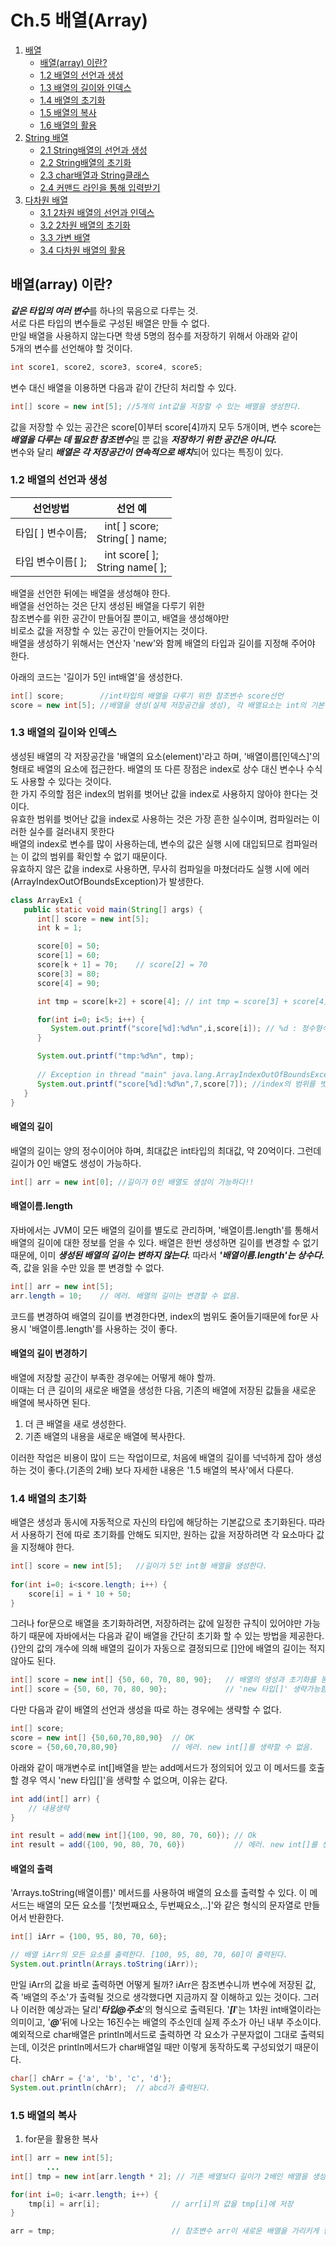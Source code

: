 # Ch.5 배열(Array)
1. [배열](#)
    * [배열(array) 이란?](#배열(array)-이란?)
    * [1.2 배열의 선언과 생성](#1.2-배열의-선언과-생성)
    * [1.3 배열의 길이와 인덱스](#1.3-배열의-길이와-인덱스)
    * [1.4 배열의 초기화](#1.4-배열의-초기화)
    * [1.5 배열의 복사](#1.5-배열의-복사)
    * [1.6 배열의 활용](#1.6-배열의-활용)
2. [String 배열](#string-배열)
    * [2.1 String배열의 선언과 생성](#2.1-string배열의-선언과-생성)
    * [2.2 String배열의 초기화](#2.2-string배열의-초기화)
    * [2.3 char배열과 String클래스](#2.3-char배열과-string클래스)
    * [2.4 커맨드 라인을 통해 입력받기](#2.4-커맨드-라인을-통해-입력받기)
3. [다차원 배열](#다차원-배열)
    * [3.1 2차원 배열의 선언과 인덱스](#3.1-2차원-배열의-선언과-인덱스)
    * [3.2 2차원 배열의 초기화](#3.2-2차원-배열의-초기화)
    * [3.3 가변 배열](#3.3-가변-배열)
    * [3.4 다차원 배열의 활용](#3.4-다차원-배열의-활용)

   
## 배열(array) 이란?
***같은 타입의 여러 변수***를 하나의 묶음으로 다루는 것.  
서로 다른 타입의 변수들로 구성된 배열은 만들 수 없다.  
만일 배열을 사용하지 않는다면 학생 5명의 점수를 저장하기 위해서 아래와 같이  
5개의 변수를 선언해야 할 것이다.  
```java
int score1, score2, score3, score4, score5;
```
변수 대신 배열을 이용하면 다음과 같이 간단히 처리할 수 있다.  
```java
int[] score = new int[5]; //5개의 int값을 저장할 수 있는 배열을 생성한다.
```
값을 저장할 수 있는 공간은 score[0]부터 score[4]까지 모두 5개이며, 변수 score는  
***배열을 다루는 데 필요한 참조변수***일 뿐 값을 ***저장하기 위한 공간은 아니다.***  
변수와 달리 ***배열은 각 저장공간이 연속적으로 배치***되어 있다는 특징이 있다.

### 1.2 배열의 선언과 생성
|  **선언방법**   |             **선언 예**              |
|:-----------:|:---------------------------------:|
| 타입[ ] 변수이름; | int[ ] score;<br/>String[ ] name; |
| 타입 변수이름[ ]; | int score[ ];<br/>String name[ ]; |  

배열을 선언한 뒤에는 배열을 생성해야 한다.  
배열을 선언하는 것은 단지 생성된 배열을 다루기 위한  
참조변수를 위한 공간이 만들어질 뿐이고, 배열을 생성해야만  
비로소 값을 저장할 수 있는 공간이 만들어지는 것이다.  
배열을 생성하기 위해서는 연산자 'new'와 함께 배열의 타입과 길이를 지정해 주어야 한다.

아래의 코드는 '길이가 5인 int배열'을 생성한다.
```java
int[] score;        //int타입의 배열을 다루기 위한 참조변수 score선언
score = new int[5]; //배열을 생성(실제 저장공간을 생성), 각 배열요소는 int의 기본값인 0으로 초기화 된다.
```

### 1.3 배열의 길이와 인덱스
생성된 배열의 각 저장공간을 '배열의 요소(element)'라고 하며, '배열이름[인덱스]'의 형태로 배열의 요소에 접근한다.
배열의 또 다른 장점은 index로 상수 대신 변수나 수식도 사용할 수 있다는 것이다.  
한 가지 주의할 점은 index의 범위를 벗어난 값을 index로 사용하지 않아야 한다는 것이다.  
유효한 범위를 벗어난 값을 index로 사용하는 것은 가장 흔한 실수이며, 컴파일러는 이러한 실수를 걸러내지 못한다  
배열의 index로 변수를 많이 사용하는데, 변수의 값은 실행 시에 대입되므로 컴파일러는 이 값의 범위를 확인할 수 없기 때문이다.  
유효하지 않은 값을 index로 사용하면, 무사히 컴파일을 마쳤더라도 실행 시에 에러(ArrayIndexOutOfBoundsException)가 발생한다.

```java
class ArrayEx1 {
   public static void main(String[] args) {
      int[] score = new int[5];
      int k = 1;

      score[0] = 50;
      score[1] = 60;
      score[k + 1] = 70;    // score[2] = 70
      score[3] = 80;
      score[4] = 90;

      int tmp = score[k+2] + score[4]; // int tmp = score[3] + score[4]

      for(int i=0; i<5; i++) {
         System.out.printf("score[%d]:%d%n",i,score[i]); // %d : 정수형식 출력,  %n : 줄바꿈
      }

      System.out.printf("tmp:%d%n", tmp);
      
      // Exception in thread "main" java.lang.ArrayIndexOutOfBoundsException: Index 7 out of bounds for length 5
      System.out.printf("score[%d]:%d%n",7,score[7]); //index의 범위를 벗어난 값
   }
}
```

#### 배열의 길이
배열의 길이는 양의 정수이어야 하며, 최대값은 int타입의 최대값, 약 20억이다.
그런데 길이가 0인 배열도 생성이 가능하다.
```java
int[] arr = new int[0]; //길이가 0인 배열도 생성이 가능하다!!
```
#### 배열이름.length
자바에서는 JVM이 모든 배열의 길이를 별도로 관리하며, '배열이름.length'를 통해서 배열의 길이에 대한 정보를 얻을 수 있다.
배열은 한번 생성하면 길이를 변경할 수 없기 때문에, 이미 ***생성된 배열의 길이는 변하지 않는다.*** 따라서 ***'배열이름.length'는 상수다.***
즉, 값을 읽을 수만 있을 뿐 변경할 수 없다.
```java
int[] arr = new int[5];
arr.length = 10;    // 에러. 배열의 길이는 변경할 수 없음.
```
코드를 변경하여 배열의 길이를 변경한다면, index의 범위도 줄어들기때문에 for문 사용시 '배열이름.length'를 사용하는 것이 좋다.

#### 배열의 길이 변경하기
배열에 저장할 공간이 부족한 경우에는 어떻게 해야 할까.  
이때는 더 큰 길이의 새로운 배열을 생성한 다음, 기존의 배열에 저장된 값들을 새로운 배열에 복사하면 된다.
1. 더 큰 배열을 새로 생성한다.
2. 기존 배열의 내용을 새로운 배열에 복사한다.

이러한 작업은 비용이 많이 드는 작업이므로, 처음에 배열의 길이를 넉넉하게 잡아 생성하는 것이 좋다.(기존의 2배)
보다 자세한 내용은 '1.5 배열의 복사'에서 다룬다.

### 1.4 배열의 초기화

배열은 생성과 동시에 자동적으로 자신의 타입에 해당하는 기본값으로 초기화된다.
따라서 사용하기 전에 따로 초기화를 안해도 되지만, 원하는 값을 저장하려면 각 요소마다 값을 지정해야 한다.
```java
int[] score = new int[5];   //길이가 5인 int형 배열을 생성한다.
        
for(int i=0; i<score.length; i++) {
    score[i] = i * 10 + 50;
}
```
그러나 for문으로 배열을 초기화하려면, 저장하려는 값에 일정한 규칙이 있어야만 가능하기 때문에 자바에서는 다음과 같이
배열을 간단히 초기화 할 수 있는 방법을 제공한다. {}안의 값의 개수에 의해 배열의 길이가 자동으로 결정되므로 []안에 배열의 길이는 적지 않아도 된다.
```java
int[] score = new int[] {50, 60, 70, 80, 90};   // 배열의 생성과 초기화를 동시에
int[] score = {50, 60, 70, 80, 90};             // 'new 타입[]' 생략가능함 
```
다만 다음과 같이 배열의 선언과 생성을 따로 하는 경우에는 생략할 수 없다.
```java
int[] score;
score = new int[] {50,60,70,80,90}  // OK
score = {50,60,70,80,90}            // 에러. new int[]를 생략할 수 없음.
```
아래와 같이 매개변수로 int[]배열을 받는 add메서드가 정의되어 있고 이 메서드를 호출할 경우 역시 'new 타입[]'을 생략할 수 없으며, 이유는 같다.
```java
int add(int[] arr) {
    // 내용생략    
}

int result = add(new int[]{100, 90, 80, 70, 60}); // Ok
int result = add({100, 90, 80, 70, 60})           // 에러. new int[]를 생략할 수 없음.
```
#### 배열의 출력
'Arrays.toString(배열이름)' 메서드를 사용하여 배열의 요소를 출력할 수 있다. 이 메서드는 배열의 모든 요소를 '[첫번째요소, 두번째요소,..]'와 같은
형식의 문자열로 만들어서 반환한다.
```java
int[] iArr = {100, 95, 80, 70, 60};

// 배열 iArr의 모든 요소를 출력한다. [100, 95, 80, 70, 60]이 출력된다.
System.out.println(Arrays.toString(iArr));
```
만일 iArr의 값을 바로 출력하면 어떻게 될까? iArr은 참조변수니까 변수에 저장된 값, 즉 '배열의 주소'가 출력될 것으로 생각했다면 지금까지 잘 이해하고 있는 것이다.
그러나 이러한 예상과는 달리'***타입@주소***'의 형식으로 출력된다. '***[I***'는 1차원 int배열이라는 의미이고, '***@***'뒤에 나오는 16진수는 배열의 주소인데 실제 주소가 아닌 내부 주소이다.
예외적으로 char배열은 println메서드로 출력하면 각 요소가 구분자없이 그대로 출력되는데, 이것은 println메서드가 char배열일 때만 이렇게 동작하도록 구성되었기 때문이다.
```java
char[] chArr = {'a', 'b', 'c', 'd'};
System.out.println(chArr);  // abcd가 출력된다.
```

### 1.5 배열의 복사
1. for문을 활용한 복사
```java
int[] arr = new int[5];
        ...
int[] tmp = new int[arr.length * 2]; // 기존 배열보다 길이가 2배인 배열을 생성

for(int i=0; i<arr.length; i++) {
    tmp[i] = arr[i];                // arr[i]의 값을 tmp[i]에 저장
}

arr = tmp;                          // 참조변수 arr이 새로운 배열을 가리키게 한다.
```

